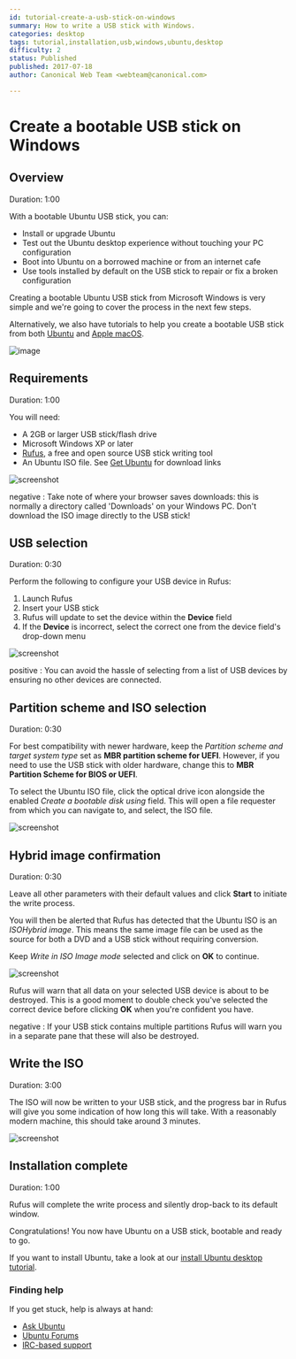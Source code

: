 ```yaml
---
id: tutorial-create-a-usb-stick-on-windows
summary: How to write a USB stick with Windows.
categories: desktop
tags: tutorial,installation,usb,windows,ubuntu,desktop
difficulty: 2
status: Published
published: 2017-07-18
author: Canonical Web Team <webteam@canonical.com>

---
```


# Create a bootable USB stick on Windows

## Overview
Duration: 1:00

With a bootable Ubuntu USB stick, you can:

- Install or upgrade Ubuntu
- Test out the Ubuntu desktop experience without touching your PC configuration
- Boot into Ubuntu on a borrowed machine or from an internet cafe
- Use tools installed by default on the USB stick to repair or fix a broken
  configuration

Creating a bootable Ubuntu USB stick from Microsoft Windows is very simple and we're going to cover the process in the next few steps.

Alternatively, we also have tutorials to help you create a bootable USB stick from both [Ubuntu][usbubuntu] and [Apple macOS][usbmacos].

![image](https://assets.ubuntu.com/v1/0e7183ed-laptop-ubuntu.png)

## Requirements
Duration: 1:00

You will need:

- A 2GB or larger USB stick/flash drive
- Microsoft Windows XP or later
- [Rufus][rufus], a free and open source USB stick writing tool
- An Ubuntu ISO file. See [Get Ubuntu][getubuntu] for download links

![screenshot](https://assets.ubuntu.com/v1/5b12fa72-windows-ubuntu-download.png)


negative
: Take note of where your browser saves downloads: this is normally a directory called 'Downloads' on your Windows PC. Don't download the ISO image directly to the USB stick!

## USB selection
Duration: 0:30

Perform the following to configure your USB device in Rufus:

1. Launch Rufus
1. Insert your USB stick
1. Rufus will update to set the device within the **Device** field
1. If the **Device** is incorrect, select the correct one from the device field's drop-down menu

![screenshot](https://assets.ubuntu.com/v1/05ce99d3-windows-rufus-usb.png)

positive
: You can avoid the hassle of selecting from a list of USB devices by ensuring no other devices are connected.

## Partition scheme and ISO selection
Duration: 0:30

For best compatibility with newer hardware, keep the *Partition scheme and target system type* set as **MBR partition scheme for UEFI**. However, if you need to use the USB stick with older hardware, change this to **MBR Partition Scheme for BIOS or UEFI**.

To select the Ubuntu ISO file, click the optical drive icon alongside the enabled *Create a bootable disk using* field. This will open a file requester from which you can navigate to, and select, the ISO file.

![screenshot](https://assets.ubuntu.com/v1/bf445ed7-windows-usb-iso.png)

## Hybrid image confirmation
Duration: 0:30

Leave all other parameters with their default values and click **Start** to initiate the write process.

You will then be alerted that Rufus has detected that the Ubuntu ISO is an *ISOHybrid image*. This means the same image file can be used as the source for both a DVD and a USB stick without requiring conversion.

Keep *Write in ISO Image mode* selected and click on **OK** to continue.

![screenshot](https://assets.ubuntu.com/v1/9ae6e41c-windows-usb-hybrid.png)

Rufus will warn that all data on your selected USB device is about to be destroyed. This is a good moment to double check you've selected the correct device before clicking **OK** when you're confident you have.

negative
: If your USB stick contains multiple partitions Rufus will warn you in a separate pane that these will also be destroyed.

## Write the ISO
Duration: 3:00

The ISO will now be written to your USB stick, and the progress bar in Rufus will give you some indication of how long this will take. With a reasonably modern machine, this should take around 3 minutes.

![screenshot](https://assets.ubuntu.com/v1/2a4834f4-windows-rufus-progress.png)

## Installation complete
Duration: 1:00

Rufus will complete the write process and silently drop-back to its default window.

Congratulations! You now have Ubuntu on a USB stick, bootable and ready to go. 

If you want to install Ubuntu, take a look at our [install Ubuntu desktop tutorial][ubuntudesktop].

### Finding help

If you get stuck, help is always at hand:

* [Ask Ubuntu][askubuntu]
* [Ubuntu Forums][ubuntuforums]
* [IRC-based support][ircsupport]

<!-- LINKS -->
[usbubuntu]: https://tutorials.ubuntu.com/tutorial/tutorial-create-a-usb-stick-on-ubuntu
[usbmacos]: https://tutorials.ubuntu.com/tutorial/tutorial-create-a-usb-stick-on-macos
[getubuntu]: https://www.ubuntu.com/download
[ubuntudesktop]: https://tutorials.ubuntu.com/tutorial/tutorial-install-ubuntu-desktop
[askubuntu]: https://askubuntu.com/
[ubuntuforums]: https://ubuntuforums.org
[ircsupport]: https://wiki.ubuntu.com/IRC/ChannelList
[rufus]: https://rufus.akeo.ie/

